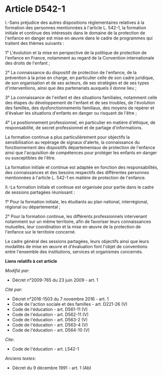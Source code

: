 # Article D542-1

I.-Sans préjudice des autres dispositions réglementaires relatives à la formation des personnes mentionnées à l'article L.
542-1, la formation initiale et continue des intéressés dans le domaine de la protection de l'enfance en danger est mise en
œuvre dans le cadre de programmes qui traitent des thèmes suivants : 

1° L'évolution et la mise en perspective de la politique de protection de l'enfance en France, notamment au regard de la
Convention internationale des droits de l'enfant ; 

2° La connaissance du dispositif de protection de l'enfance, de la prévention à la prise en charge, en particulier celle de
son cadre juridique, de son organisation et de ses acteurs, de ses stratégies et de ses types d'interventions, ainsi que des
partenariats auxquels il donne lieu ; 

3° La connaissance de l'enfant et des situations familiales, notamment celle des étapes du développement de l'enfant et de
ses troubles, de l'évolution des familles, des dysfonctionnements familiaux, des moyens de repérer et d'évaluer les
situations d'enfants en danger ou risquant de l'être ; 

4° Le positionnement professionnel, en particulier en matière d'éthique, de responsabilité, de secret professionnel et de
partage d'informations. 

La formation continue a plus particulièrement pour objectifs la sensibilisation au repérage de signaux d'alerte, la
connaissance du fonctionnement des dispositifs départementaux de protection de l'enfance ainsi que l'acquisition de
compétences pour protéger les enfants en danger ou susceptibles de l'être. 

La formation initiale et continue est adaptée en fonction des responsabilités, des connaissances et des besoins respectifs
des différentes personnes mentionnées à l'article L. 542-1 en matière de protection de l'enfance. 

II.-La formation initiale et continue est organisée pour partie dans le cadre de sessions partagées réunissant : 

1° Pour la formation initiale, les étudiants au plan national, interrégional, régional ou départemental ; 

2° Pour la formation continue, les différents professionnels intervenant notamment sur un même territoire, afin de favoriser
leurs connaissances mutuelles, leur coordination et la mise en œuvre de la protection de l'enfance sur le territoire
concerné. 

Le cadre général des sessions partagées, leurs objectifs ainsi que leurs modalités de mise en œuvre et d'évaluation font
l'objet de conventions entre l'ensemble des institutions, services et organismes concernés.

**Liens relatifs à cet article**

_Modifié par_:

  - Décret n°2009-765 du 23 juin 2009 - art. 1

_Cité par_:

  - Décret n°2016-1503 du 7 novembre 2016 - art. 1
  - Code de l'action sociale et des familles - art. D221-26 (V)
  - Code de l'éducation - art. D561-11 (V)
  - Code de l'éducation - art. D562-11 (V)
  - Code de l'éducation - art. D563-2 (V)
  - Code de l'éducation - art. D563-4 (V)
  - Code de l'éducation - art. D564-10 (V)

_Cite_:

  - Code de l'éducation - art. L542-1

_Anciens textes_:

  - Décret du 9 décembre 1991 - art. 1 (Ab)
